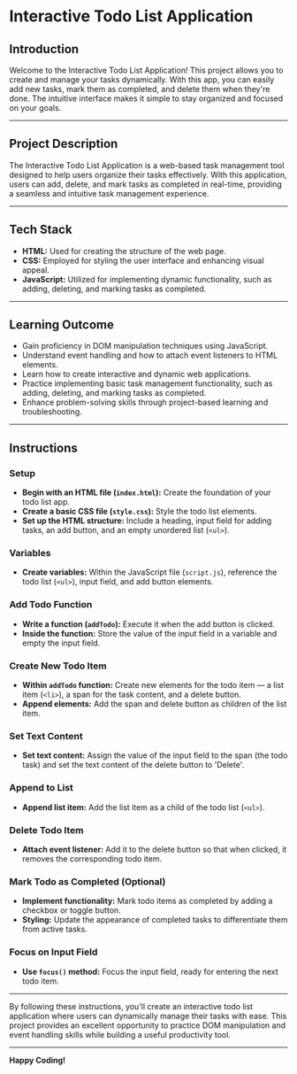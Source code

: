 # Interactive Todo List Application

## Introduction

Welcome to the Interactive Todo List Application! This project allows you to create and manage your tasks dynamically. With this app, you can easily add new tasks, mark them as completed, and delete them when they're done. The intuitive interface makes it simple to stay organized and focused on your goals.

---

## Project Description

The Interactive Todo List Application is a web-based task management tool designed to help users organize their tasks effectively. With this application, users can add, delete, and mark tasks as completed in real-time, providing a seamless and intuitive task management experience.

---

## Tech Stack

- **HTML:** Used for creating the structure of the web page.
- **CSS:** Employed for styling the user interface and enhancing visual appeal.
- **JavaScript:** Utilized for implementing dynamic functionality, such as adding, deleting, and marking tasks as completed.

---

## Learning Outcome

- Gain proficiency in DOM manipulation techniques using JavaScript.
- Understand event handling and how to attach event listeners to HTML elements.
- Learn how to create interactive and dynamic web applications.
- Practice implementing basic task management functionality, such as adding, deleting, and marking tasks as completed.
- Enhance problem-solving skills through project-based learning and troubleshooting.

---

## Instructions

### Setup

 - **Begin with an HTML file (`index.html`):** Create the foundation of your todo list app.
 - **Create a basic CSS file (`style.css`):** Style the todo list elements.
 - **Set up the HTML structure:** Include a heading, input field for adding tasks, an add button, and an empty unordered list (`<ul>`).

### Variables

 - **Create variables:** Within the JavaScript file (`script.js`), reference the todo list (`<ul>`), input field, and add button elements.

### Add Todo Function

-  **Write a function (`addTodo`):** Execute it when the add button is clicked.
-  **Inside the function:** Store the value of the input field in a variable and empty the input field.

### Create New Todo Item

-  **Within `addTodo` function:** Create new elements for the todo item — a list item (`<li>`), a span for the task content, and a delete button.
-  **Append elements:** Add the span and delete button as children of the list item.

### Set Text Content

 - **Set text content:** Assign the value of the input field to the span (the todo task) and set the text content of the delete button to 'Delete'.

### Append to List

-  **Append list item:** Add the list item as a child of the todo list (`<ul>`).

### Delete Todo Item

-  **Attach event listener:** Add it to the delete button so that when clicked, it removes the corresponding todo item.

### Mark Todo as Completed (Optional)

-  **Implement functionality:** Mark todo items as completed by adding a checkbox or toggle button.
-  **Styling:** Update the appearance of completed tasks to differentiate them from active tasks.

### Focus on Input Field

- **Use `focus()` method:** Focus the input field, ready for entering the next todo item.

---

By following these instructions, you'll create an interactive todo list application where users can dynamically manage their tasks with ease. This project provides an excellent opportunity to practice DOM manipulation and event handling skills while building a useful productivity tool.

---

**Happy Coding!**
